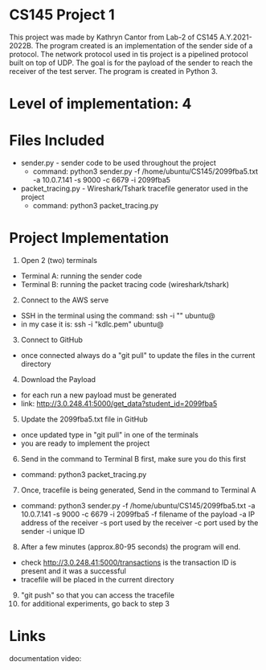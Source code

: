 # CS145 Project 1
This project was made by Kathryn Cantor from Lab-2 of CS145 A.Y.2021-2022B.
The program created is an implementation of the sender side of a protocol. The network protocol 
used in tis project is a pipelined protocol built on top of UDP. The goal is for the payload of
the sender to reach the receiver of the test server. The program is created in Python 3.


# Level of implementation: 4


# Files Included
- sender.py - sender code to be used throughout the project
  - command: python3 sender.py -f /home/ubuntu/CS145/2099fba5.txt -a 10.0.7.141 -s 9000 -c 6679 -i 2099fba5 
- packet_tracing.py - Wireshark/Tshark tracefile generator used in the project
  - command: python3 packet_tracing.py
  
  
# Project Implementation

1. Open 2 (two) terminals
  - Terminal A: running the sender code
  - Terminal B: running the packet tracing code (wireshark/tshark)
2. Connect to the AWS serve
  - SSH in the terminal using the command: ssh -i "<key>" ubuntu@<PUBLIC IP address>
  - in my case it is: ssh -i "kdlc.pem" ubuntu@<PUBLIC IP address>
3. Connect to GitHub
  - once connected always do a "git pull" to update the files in the current directory
4. Download the Payload
  - for each run a new payload must be generated
  - link: http://3.0.248.41:5000/get_data?student_id=2099fba5
5. Update the 2099fba5.txt file in GitHub
  - once updated type in "git pull" in one of the terminals
  - you are ready to implement the project
6. Send in the command to Terminal B first, make sure you do this first
  - command: python3 packet_tracing.py
7. Once, tracefile is being generated, Send in the command to Terminal A
  - command: python3 sender.py -f /home/ubuntu/CS145/2099fba5.txt -a 10.0.7.141 -s 9000 -c 6679 -i 2099fba5 
          -f    filename of the payload
          -a    IP address of the receiver
          -s    port used by the receiver
          -c    port used by the sender
          -i    unique ID
8. After a few minutes (approx.80-95 seconds) the program will end.
  - check http://3.0.248.41:5000/transactions is the transaction ID is present and it was a successful
  - tracefile will be placed in the current directory
9. "git push" so that you can access the tracefile
10. for additional experiments, go back to step 3

  

# Links
  documentation video: 
